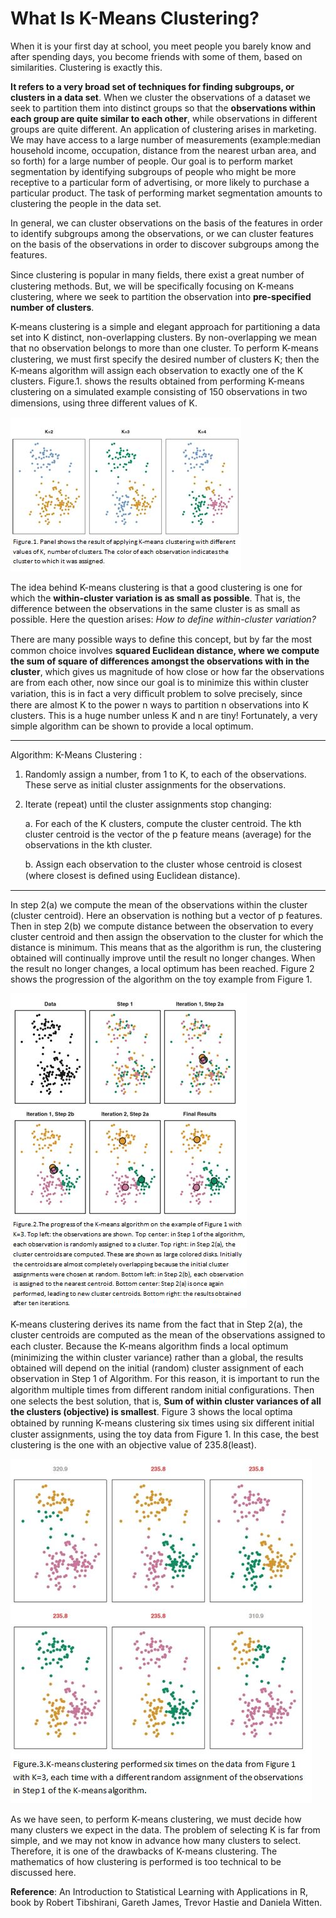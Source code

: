 # What Is K-Means Clustering?
When it is your first day at school, you meet people you barely know and after spending days, you become friends with some of them, based on similarities. Clustering is exactly this.

**It refers to a very broad set of techniques for finding subgroups, or clusters in a data set**. When we cluster the observations of a dataset we seek to partition them into distinct groups so that the **observations within each group are quite similar to each other**, while observations in different groups are quite different. An application of clustering arises in marketing. We may have access to a large number of measurements (example:median household income, occupation, distance from the nearest urban area, and so forth) for a large number of people. Our goal is to perform market segmentation by identifying subgroups of people who might be more receptive to a particular form of advertising, or more likely to purchase a particular product. The task of performing market segmentation amounts to clustering the people in the data set.

In general, we can cluster observations on the basis of the features in order to identify subgroups among the observations, or we can cluster features on the basis of the observations in order to discover subgroups among the features.

Since clustering is popular in many ﬁelds, there exist a great number of clustering methods. But, we will be specifically focusing on K-means clustering, where we seek to partition the observation into **pre-specified number of clusters**.

K-means clustering is a simple and elegant approach for partitioning a data set into K distinct, non-overlapping clusters. By non-overlapping we mean that no observation belongs to more than one cluster. To perform K-means clustering, we must ﬁrst specify the desired number of clusters K; then the K-means algorithm will assign each observation to exactly one of the K clusters. Figure.1. shows the results obtained from performing K-means clustering on a simulated example consisting of 150 observations in two dimensions, using three diﬀerent values of K.

![](/images/k_means_1.JPG "Source: An Introduction to Statistical Learning with Applications in R, book by Robert Tibshirani, Gareth James, Trevor Hastie and Daniela Witten.")

The idea behind K-means clustering is that a good clustering is one for which the **within-cluster variation is as small as possible**. That is, the difference between the observations in the same cluster is as small as possible. Here the question arises: *How to define within-cluster variation?*

There are many possible ways to deﬁne this concept, but by far the most common choice involves **squared Euclidean distance, where we compute the sum of square of differences amongst the observations with in the cluster**, which gives us magnitude of how close or how far the observations are from each other, now since our goal is to minimize this within cluster variation, this is in fact a very diﬃcult problem to solve precisely, since there are almost K to the power n ways to partition n observations into K clusters. This is a huge number unless K and n are tiny! Fortunately, a very simple algorithm can be shown to provide a local optimum.
_______________________________________________________________________
Algorithm: K-Means Clustering :
            
1. Randomly assign a number, from 1 to K, to each of the observations. These serve as initial cluster assignments for the observations.
            
2. Iterate (repeat) until the cluster assignments stop changing:

    a. For each of the K clusters, compute the cluster centroid. The kth cluster centroid is the vector of the p feature means (average) for the observations in the kth cluster.

    b. Assign each observation to the cluster whose centroid is closest (where closest is deﬁned using Euclidean distance).
________________________________________________________________________        
In step 2(a) we compute the mean of the observations within the cluster (cluster centroid). Here an observation is nothing but a vector of p features. Then in step 2(b) we compute distance between the observation to every cluster centroid and then assign the observation to the cluster for which the distance is minimum. This means that as the algorithm is run, the clustering obtained will continually improve until the result no longer changes. When the result no longer changes, a local optimum has been reached. Figure 2 shows the progression of the algorithm on the toy example from Figure 1.

![](/images/k_means_2.JPG "Source: An Introduction to Statistical Learning with Applications in R, book by Robert Tibshirani, Gareth James, Trevor Hastie and Daniela Witten.")

K-means clustering derives its name from the fact that in Step 2(a), the cluster centroids are computed as the mean of the observations assigned to each cluster. Because the K-means algorithm ﬁnds a local optimum (minimizing the within cluster variance) rather than a global, the results obtained will depend on the initial (random) cluster assignment of each observation in Step 1 of Algorithm. For this reason, it is important to run the algorithm multiple times from diﬀerent random initial conﬁgurations. Then one selects the best solution, that is, **Sum of within cluster variances of all the clusters (objective) is smallest**. Figure 3 shows the local optima obtained by running K-means clustering six times using six diﬀerent initial cluster assignments, using the toy data from Figure 1. In this case, the best clustering is the one with an objective value of 235.8(least).

![](/images/k_means_3.JPG "Source: An Introduction to Statistical Learning with Applications in R, book by Robert Tibshirani, Gareth James, Trevor Hastie and Daniela Witten.")

As we have seen, to perform K-means clustering, we must decide how many clusters we expect in the data. The problem of selecting K is far from simple, and we may not know in advance how many clusters to select. Therefore, it is one of the drawbacks of K-means clustering. The mathematics of how clustering is performed is too technical to be discussed here.

**Reference**: An Introduction to Statistical Learning with Applications in R, book by Robert Tibshirani, Gareth James, Trevor Hastie and Daniela Witten.
